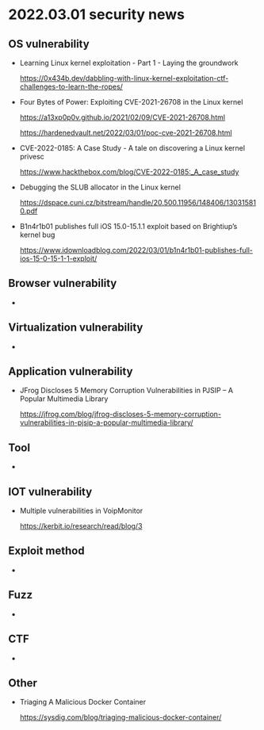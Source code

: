 # 2022.03.01 security news

## OS vulnerability 

* Learning Linux kernel exploitation - Part 1 - Laying the groundwork

  https://0x434b.dev/dabbling-with-linux-kernel-exploitation-ctf-challenges-to-learn-the-ropes/

* Four Bytes of Power: Exploiting CVE-2021-26708 in the Linux kernel

  https://a13xp0p0v.github.io/2021/02/09/CVE-2021-26708.html

  https://hardenedvault.net/2022/03/01/poc-cve-2021-26708.html

* CVE-2022-0185: A Case Study - A tale on discovering a Linux kernel privesc

  https://www.hackthebox.com/blog/CVE-2022-0185:_A_case_study

* Debugging the SLUB allocator in the Linux kernel

  https://dspace.cuni.cz/bitstream/handle/20.500.11956/148406/130315810.pdf

* B1n4r1b01 publishes full iOS 15.0-15.1.1 exploit based on Brightiup’s kernel bug

  https://www.idownloadblog.com/2022/03/01/b1n4r1b01-publishes-full-ios-15-0-15-1-1-exploit/

## Browser vulnerability

* 

## Virtualization vulnerability

* 

## Application vulnerability 

* JFrog Discloses 5 Memory Corruption Vulnerabilities in PJSIP – A Popular Multimedia Library

  https://jfrog.com/blog/jfrog-discloses-5-memory-corruption-vulnerabilities-in-pjsip-a-popular-multimedia-library/

## Tool

* 

## IOT vulnerability 

* Multiple vulnerabilities in VoipMonitor

  https://kerbit.io/research/read/blog/3

## Exploit method

* 

## Fuzz

* 

## CTF

* 

## Other

* Triaging A Malicious Docker Container

  https://sysdig.com/blog/triaging-malicious-docker-container/